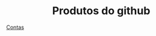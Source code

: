 <h1 align=center> Produtos do github</h1>

[Contas](https://github.com/IsabellaSMA/Git_Github/edit/main/github/github-contas.md)
